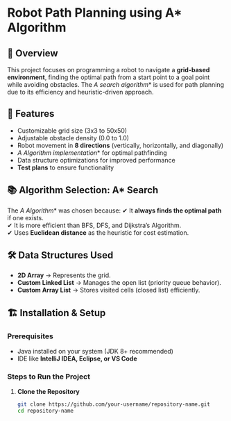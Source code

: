 # Robot Path Planning using A* Algorithm

## 📌 Overview
This project focuses on programming a robot to navigate a **grid-based environment**, finding the optimal path from a start point to a goal point while avoiding obstacles. The **A* search algorithm** is used for path planning due to its efficiency and heuristic-driven approach.

## 🚀 Features
- Customizable grid size (3x3 to 50x50)
- Adjustable obstacle density (0.0 to 1.0)
- Robot movement in **8 directions** (vertically, horizontally, and diagonally)
- **A* Algorithm implementation** for optimal pathfinding
- Data structure optimizations for improved performance
- **Test plans** to ensure functionality

## 📚 Algorithm Selection: A* Search
The **A* Algorithm** was chosen because:
✔ It **always finds the optimal path** if one exists.  
✔ It is more efficient than BFS, DFS, and Dijkstra’s Algorithm.  
✔ Uses **Euclidean distance** as the heuristic for cost estimation.  

## 🛠 Data Structures Used
- **2D Array** → Represents the grid.
- **Custom Linked List** → Manages the open list (priority queue behavior).
- **Custom Array List** → Stores visited cells (closed list) efficiently.

## 🏗 Installation & Setup
### **Prerequisites**
- Java installed on your system (JDK 8+ recommended)
- IDE like **IntelliJ IDEA, Eclipse, or VS Code**

### **Steps to Run the Project**
1. **Clone the Repository**  
   ```bash
   git clone https://github.com/your-username/repository-name.git
   cd repository-name
